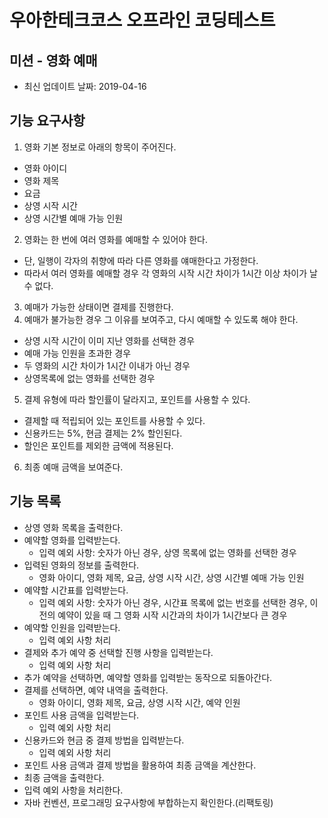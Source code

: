 # 우아한테크코스 오프라인 코딩테스트

## 미션 - 영화 예매
- 최신 업데이트 날짜: 2019-04-16

## 기능 요구사항
1. 영화 기본 정보로 아래의 항목이 주어진다.
  - 영화 아이디
  - 영화 제목
  - 요금
  - 상영 시작 시간
  - 상영 시간별 예매 가능 인원
2. 영화는 한 번에 여러 영화를 예매할 수 있어야 한다.
  - 단, 일행이 각자의 취향에 따라 다른 영화를 얘매한다고 가정한다.
  - 따라서 여러 영화를 예매할 경우 각 영화의 시작 시간 차이가 1시간 이상 차이가 날 수 없다.
3. 예매가 가능한 상태이면 결제를 진행한다.
4. 예매가 불가능한 경우 그 이유를 보여주고, 다시 예매할 수 있도록 해야 한다.
  - 상영 시작 시간이 이미 지난 영화를 선택한 경우
  - 예매 가능 인원을 초과한 경우
  - 두 영화의 시간 차이가 1시간 이내가 아닌 경우
  - 상영목록에 없는 영화를 선택한 경우
5. 결제 유형에 따라 할인률이 달라지고, 포인트를 사용할 수 있다.
  - 결제할 때 적립되어 있는 포인트를 사용할 수 있다.
  - 신용카드는 5%, 현금 결제는 2% 할인된다.
  - 할인은 포인트를 제외한 금액에 적용된다.
6. 최종 예매 금액을 보여준다.

## 기능 목록
- 상영 영화 목록을 출력한다.
- 예약할 영화를 입력받는다.
  - 입력 예외 사항: 숫자가 아닌 경우, 상영 목록에 없는 영화를 선택한 경우
- 입력된 영화의 정보를 출력한다.
  - 영화 아이디, 영화 제목, 요금, 상영 시작 시간, 상영 시간별 예매 가능 인원
- 예약할 시간표를 입력받는다.
  - 입력 예외 사항: 숫자가 아닌 경우, 시간표 목록에 없는 번호를 선택한 경우, 이전의 예약이 있을 때 그 영화 시작 시간과의 차이가 1시간보다 큰 경우
- 예약할 인원을 입력받는다.
  - 입력 예외 사항 처리
- 결제와 추가 예약 중 선택할 진행 사항을 입력받는다.
  - 입력 예외 사항 처리
- 추가 예약을 선택하면, 예약할 영화를 입력받는 동작으로 되돌아간다.
- 결제를 선택하면, 예약 내역을 출력한다.
  - 영화 아이디, 영화 제목, 요금, 상영 시작 시간, 예약 인원
- 포인트 사용 금액을 입력받는다.
  - 입력 예외 사항 처리
- 신용카드와 현금 중 결제 방법을 입력받는다.
  - 입력 예외 사항 처리
- 포인트 사용 금액과 결제 방법을 활용하여 최종 금액을 계산한다.
- 최종 금액을 출력한다.
- 입력 예외 사항을 처리한다.
- 자바 컨벤션, 프로그래밍 요구사항에 부합하는지 확인한다.(리팩토링)
